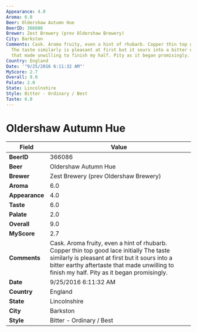 ```yaml
---
Appearance: 4.0
Aroma: 6.0
Beer: Oldershaw Autumn Hue
BeerID: 366086
Brewer: Zest Brewery (prev Oldershaw Brewery)
City: Barkston
Comments: Cask. Aroma fruity, even a hint of rhubarb. Copper thin top good lace initially
  The taste similarly is pleasant at first but it sours into a bitter earthy aftertaste
  that made unwilling to finish my half. Pity as it began promisingly.
Country: England
Date: '"9/25/2016 6:11:32 AM"'
MyScore: 2.7
Overall: 9.0
Palate: 2.0
State: Lincolnshire
Style: Bitter - Ordinary / Best
Taste: 6.0
---
```


# Oldershaw Autumn Hue

| Field         | Value |
|---------------|-------|
| **BeerID** | 366086 |
| **Beer** | Oldershaw Autumn Hue |
| **Brewer** | Zest Brewery (prev Oldershaw Brewery) |
| **Aroma** | 6.0 |
| **Appearance** | 4.0 |
| **Taste** | 6.0 |
| **Palate** | 2.0 |
| **Overall** | 9.0 |
| **MyScore** | 2.7 |
| **Comments** | Cask. Aroma fruity, even a hint of rhubarb. Copper thin top good lace initially The taste similarly is pleasant at first but it sours into a bitter earthy aftertaste that made unwilling to finish my half. Pity as it began promisingly. |
| **Date** | 9/25/2016 6:11:32 AM |
| **Country** | England |
| **State** | Lincolnshire |
| **City** | Barkston |
| **Style** | Bitter - Ordinary / Best |
